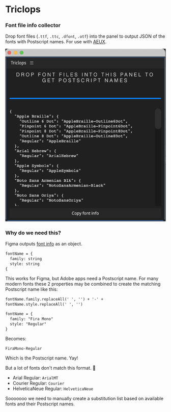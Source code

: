 # Triclops 
### Font file info collector

Drop font files (`.ttf`, `.ttc`, `.dfont`, `.otf`) into the panel to output JSON of the fonts with Postscript names. For use with [AEUX](https://aeux.io). 

![](./preview.png)


### Why do we need this?
Figma outputs [font info](https://www.figma.com/plugin-docs/api/FontName/) as an object. 

```
fontName = {
  family: string
  style: string
{
```

This works for Figma, but Adobe apps need a Postscript name. For many modern fonts these 2 properties may be combined to create the matching Postscript name like this:
```
fontName.family.replaceAll(' ', '') + '-' + fontName.style.replaceAll(' ', '')
```

```
fontName = {
  family: "Fira Mono"
  style: "Regular"
}
```
Becomes:
```
FiraMono-Regular
```
Which is the Postscript name. Yay!

But a lot of fonts don't match this format. 🤔
- Arial Regular: `ArialMT`
- Courier Regular: `Courier`
- HelveticaNeue Regular: `HelveticaNeue`


Sooooooo we need to manually create a substitution list based on available fonts and their Postscript names.